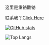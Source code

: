 这里是重铬酸钠

联系我？[Click Here](https://za-ko.cn)

[![GitHub stats](https://github-readme-stats.vercel.app/api?username=sthenight&show_icons=true&theme=default#gh-light-mode-only)](https://github.com/anuraghazra/github-readme-stats#gh-light-mode-only)

![Top Langs](https://github-readme-stats.vercel.app/api/top-langs/?username=sthenight&layout=compact)
